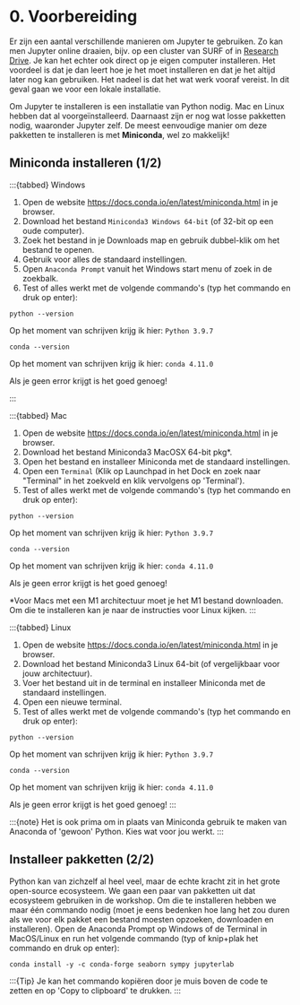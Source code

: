 # 0. Voorbereiding

Er zijn een aantal verschillende manieren om Jupyter te gebruiken.
Zo kan men Jupyter online draaien, bijv. op een cluster van SURF of in [Research Drive](https://wiki.surfnet.nl/pages/viewpage.action?pageId=22413758). 
Je kan het echter ook direct op je eigen computer installeren. Het voordeel is dat je dan leert hoe je het moet 
installeren en dat je het altijd later nog kan gebruiken. Het nadeel is dat het wat werk vooraf vereist. In dit geval 
gaan we voor een lokale installatie.

Om Jupyter te installeren is een installatie van Python nodig. Mac en Linux hebben dat al voorgeïnstalleerd. Daarnaast 
zijn er nog wat losse pakketten nodig, waaronder Jupyter zelf. De meest eenvoudige manier om deze pakketten te 
installeren is met **Miniconda**, wel zo makkelijk!

## Miniconda installeren (1/2)

:::{tabbed} Windows
1. Open de website https://docs.conda.io/en/latest/miniconda.html in je browser.
2. Download het bestand `Miniconda3 Windows 64-bit` (of 32-bit op een oude computer).
3. Zoek het bestand in je Downloads map en gebruik dubbel-klik om het bestand te openen.
4. Gebruik voor alles de standaard instellingen.
5. Open `Anaconda Prompt` vanuit het Windows start menu of zoek in de zoekbalk.
6. Test of alles werkt met de volgende commando's (typ het commando en druk op enter):

```shell
python --version
```
Op het moment van schrijven krijg ik hier: `Python 3.9.7`

```shell
conda --version
```
Op het moment van schrijven krijg ik hier: `conda 4.11.0`

Als je geen error krijgt is het goed genoeg!

:::

:::{tabbed} Mac
1. Open de website https://docs.conda.io/en/latest/miniconda.html in je browser.
2. Download het bestand Miniconda3 MacOSX 64-bit pkg\*.
3. Open het bestand en installeer Miniconda met de standaard instellingen.
4. Open een `Terminal` (Klik op Launchpad in het Dock en zoek naar "Terminal" in het zoekveld en klik 
vervolgens op 'Terminal').
5. Test of alles werkt met de volgende commando's (typ het commando en druk op enter):

```shell
python --version
```
Op het moment van schrijven krijg ik hier: `Python 3.9.7`

```shell
conda --version
```
Op het moment van schrijven krijg ik hier: `conda 4.11.0`

Als je geen error krijgt is het goed genoeg!

\*Voor Macs met een M1 architectuur moet je het M1 bestand downloaden. Om die te installeren
kan je naar de instructies voor Linux kijken.
:::

:::{tabbed} Linux
1. Open de website https://docs.conda.io/en/latest/miniconda.html in je browser.
2. Download het bestand Miniconda3 Linux 64-bit (of vergelijkbaar voor jouw architectuur).
3. Voer het bestand uit in de terminal en installeer Miniconda met de standaard instellingen. 
4. Open een nieuwe terminal.
5. Test of alles werkt met de volgende commando's (typ het commando en druk op enter):

```shell
python --version
```
Op het moment van schrijven krijg ik hier: `Python 3.9.7`

```shell
conda --version
```
Op het moment van schrijven krijg ik hier: `conda 4.11.0`

Als je geen error krijgt is het goed genoeg!
:::

:::{note}
Het is ook prima om in plaats van Miniconda gebruik te maken van Anaconda of 'gewoon' Python. Kies 
wat voor jou werkt.
:::

## Installeer pakketten (2/2)

Python kan van zichzelf al heel veel, maar de echte kracht zit in het grote open-source ecosysteem. We gaan een paar
van pakketten uit dat ecosysteem gebruiken in de workshop. Om die te installeren hebben we maar één commando nodig
(moet je eens bedenken hoe lang het zou duren als we voor elk pakket een bestand moesten opzoeken, downloaden en
installeren).
Open de Anaconda Prompt op Windows of de Terminal in MacOS/Linux en run het volgende commando (typ of knip+plak het
commando en druk op enter):

```shell
conda install -y -c conda-forge seaborn sympy jupyterlab  
```

:::{Tip}
Je kan het commando kopiëren door je muis boven de code te zetten en op 'Copy to clipboard' te drukken.
:::
